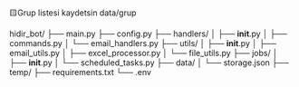 🟨Grup listesi kaydetsin
data/grup



hidir_bot/
├── main.py
├── config.py
├── handlers/
│   ├── __init__.py
│   ├── commands.py
│   └── email_handlers.py
├── utils/
│   ├── __init__.py
│   ├── email_utils.py
│   ├── excel_processor.py
│   └── file_utils.py
├── jobs/
│   ├── __init__.py
│   └── scheduled_tasks.py
├── data/
│   └── storage.json
├── temp/
├── requirements.txt
└── .env
